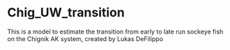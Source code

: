 # Chig_UW_transition
This is a model to estimate the transition from early to late run sockeye fish on the Chignik AK system, created by Lukas DeFilippo
